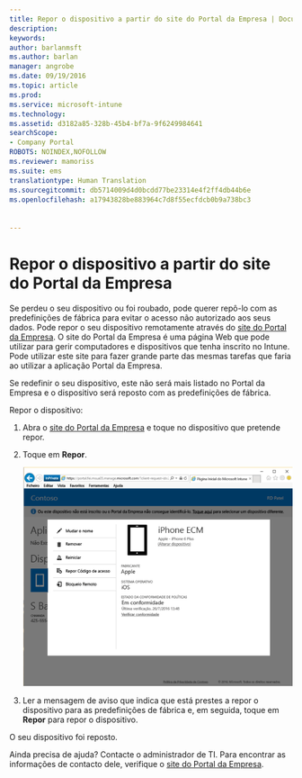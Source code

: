 ```yaml
---
title: Repor o dispositivo a partir do site do Portal da Empresa | Documentos da Microsoft
description: 
keywords: 
author: barlanmsft
ms.author: barlan
manager: angrobe
ms.date: 09/19/2016
ms.topic: article
ms.prod: 
ms.service: microsoft-intune
ms.technology: 
ms.assetid: d3182a85-328b-45b4-bf7a-9f6249984641
searchScope:
- Company Portal
ROBOTS: NOINDEX,NOFOLLOW
ms.reviewer: mamoriss
ms.suite: ems
translationtype: Human Translation
ms.sourcegitcommit: db5714009d4d0bcdd77be23314e4f2ff4db44b6e
ms.openlocfilehash: a17943828be883964c7d8f55ecfdcb0b9a738bc3


---
```



# <a name="reset-your-device-from-the-company-portal-website"></a>Repor o dispositivo a partir do site do Portal da Empresa

Se perdeu o seu dispositivo ou foi roubado, pode querer repô-lo com as predefinições de fábrica para evitar o acesso não autorizado aos seus dados. Pode repor o seu dispositivo remotamente através do [site do Portal da Empresa](http://portal.manage.microsoft.com). O site do Portal da Empresa é uma página Web que pode utilizar para gerir computadores e dispositivos que tenha inscrito no Intune. Pode utilizar este site para fazer grande parte das mesmas tarefas que faria ao utilizar a aplicação Portal da Empresa.

Se redefinir o seu dispositivo, este não será mais listado no Portal da Empresa e o dispositivo será reposto com as predefinições de fábrica.

Repor o dispositivo:

1.  Abra o [site do Portal da Empresa](http://portal.manage.microsoft.com) e toque no dispositivo que pretende repor.

2.  Toque em **Repor**.

    ![reset-device-option-on-company-portal-website](./media//iwp-screen-with-all-options.png)

3. Ler a mensagem de aviso que indica que está prestes a repor o dispositivo para as predefinições de fábrica e, em seguida, toque em **Repor** para repor o dispositivo.

O seu dispositivo foi reposto.

Ainda precisa de ajuda? Contacte o administrador de TI. Para encontrar as informações de contacto dele, verifique o [site do Portal da Empresa](http://portal.manage.microsoft.com).





<!--HONumber=Dec16_HO3-->


